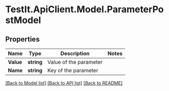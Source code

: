 # TestIt.ApiClient.Model.ParameterPostModel

## Properties

Name | Type | Description | Notes
------------ | ------------- | ------------- | -------------
**Value** | **string** | Value of the parameter | 
**Name** | **string** | Key of the parameter | 

[[Back to Model list]](../README.md#documentation-for-models) [[Back to API list]](../README.md#documentation-for-api-endpoints) [[Back to README]](../README.md)

